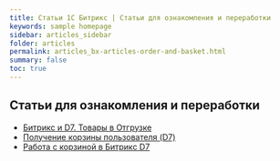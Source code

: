 ```yaml
---
title: Статьи 1С Битрикс | Статьи для ознакомления и переработки
keywords: sample homepage
sidebar: articles_sidebar
folder: articles
permalink: articles_bx-articles-order-and-basket.html
summary: false
toc: true
---
```


## Статьи для ознакомления и переработки

* [Битрикс и D7. Товары в Отгрузке](https://www.infospice.ru/blog/bitrix_inside/bitriks-i-d7-tovary-v-otgruzke/)
* [Получение корзины пользователя (D7)](https://github.com/SidiGi/bitrix-info/wiki/%D0%9F%D0%BE%D0%BB%D1%83%D1%87%D0%B5%D0%BD%D0%B8%D0%B5-%D0%BA%D0%BE%D1%80%D0%B7%D0%B8%D0%BD%D1%8B-%D0%BF%D0%BE%D0%BB%D1%8C%D0%B7%D0%BE%D0%B2%D0%B0%D1%82%D0%B5%D0%BB%D1%8F-(D7))
* [Работа с корзиной в Битрикс D7](https://mrcappuccino.ru/blog/post/work-with-basket-bitrix-d7)
